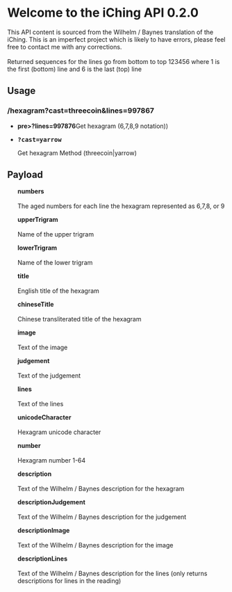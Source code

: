 <h1>Welcome to the iChing API 0.2.0</h1>
<p>
  This API content is sourced from the Wilhelm / Baynes translation of the iChing.
  This is an imperfect project which is likely to have errors, please feel free to contact me with any corrections.
  <br/><br/>
  Returned sequences for the lines go from bottom to top 123456 where 1 is the first (bottom) line and 6 is the last (top) line
</p>

<h2>Usage</h2>
<h3>/hexagram?cast=threecoin&lines=997867</h3>
<ul>
  <li><b>pre>?lines=997876</pre></b>Get hexagram (6,7,8,9 notation))</li>
  <li><b><pre>?cast=yarrow</pre></b>Get hexagram Method (threecoin|yarrow)</li>
</ul>

<h2>Payload</h2>
<ul>
  <b>numbers</b>
  <br/><br/>
  The aged numbers for each line the hexagram represented as 6,7,8, or 9
</ul>
<ul>
  <b>upperTrigram</b>
  <br/><br/>
  Name of the upper trigram
</ul>
<ul>
  <b>lowerTrigram</b>
  <br/><br/>
  Name of the lower trigram
</ul>
<ul>
  <b>title</b>
  <br/><br/>
  English title of the hexagram
</ul>
<ul>
  <b>chineseTitle</b>
  <br/><br/>
  Chinese transliterated title of the hexagram
</ul>
<ul>
  <b>image</b>
  <br/><br/>
  Text of the image
</ul>
<ul>
  <b>judgement</b>
  <br/><br/>
  Text of the judgement
</ul>
<ul>
  <b>lines</b>
  <br/><br/>
  Text of the lines
</ul>
<ul>
  <b>unicodeCharacter</b>
  <br/><br/>
  Hexagram unicode character
</ul>
<ul>
  <b>number</b>
  <br/><br/>
  Hexagram number 1-64
</ul>
<ul>
  <b>description</b>
  <br/><br/>
  Text of the Wilhelm / Baynes description for the hexagram
</ul>
<ul>
  <b>descriptionJudgement</b>
  <br/><br/>
  Text of the Wilhelm / Baynes description for the judgement
</ul>
<ul>
  <b>descriptionImage</b>
  <br/><br/>
  Text of the Wilhelm / Baynes description for the image
</ul>
<ul>
  <b>descriptionLines</b>
  <br/><br/>
  Text of the Wilhelm / Baynes description for the lines (only returns descriptions for lines in the reading)
</ul>
